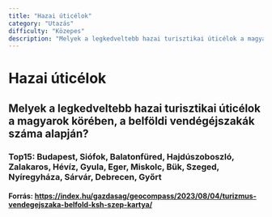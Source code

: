 ```yaml
---
title: "Hazai úticélok"
category: "Utazás"
difficulty: "Közepes"
description: "Melyek a legkedveltebb hazai turisztikai úticélok a magyarok körében, a belföldi vendégéjszakák száma alapján?"
---
```


# Hazai úticélok

## Melyek a legkedveltebb hazai turisztikai úticélok a magyarok körében, a belföldi vendégéjszakák száma alapján?

### Top15: Budapest, Siófok, Balatonfüred, Hajdúszoboszló, Zalakaros, Hévíz, Gyula, Eger, Miskolc, Bük, Szeged, Nyíregyháza, Sárvár, Debrecen, Győrt

#### Forrás: https://index.hu/gazdasag/geocompass/2023/08/04/turizmus-vendegejszaka-belfold-ksh-szep-kartya/
